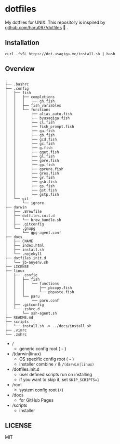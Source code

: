 # dotfiles

My dotfiles for UNIX.
This repository is inspired by [github.com/haru067/dotfiles](https://github.com/haru067/dotfiles) :ramen: .


## Installation

```
curl -fsSL https://dot.usagiga.me/install.sh | bash
```

## Overview

```
.
├── .bashrc
├── .config
│   ├── fish
│   │   ├── completions
│   │   │   └── gh.fish
│   │   ├── fish_variables
│   │   └── functions
│   │       ├── alias_auto.fish
│   │       ├── byusagiga.fish
│   │       ├── cl.fish
│   │       ├── fish_prompt.fish
│   │       ├── ga.fish
│   │       ├── gb.fish
│   │       ├── gcd.fish
│   │       ├── gc.fish
│   │       ├── g.fish
│   │       ├── gget.fish
│   │       ├── gl.fish
│   │       ├── gore.fish
│   │       ├── gp.fish
│   │       ├── gprune.fish
│   │       ├── gres.fish
│   │       ├── gr.fish
│   │       ├── gsb.fish
│   │       ├── gs.fish
│   │       ├── gst.fish
│   │       └── gstp.fish
│   └── git
│       └── ignore
├── darwin
│   ├── .Brewfile
│   ├── dotfiles.init.d
│   │   └── brew_bundle.sh
│   ├── .gitconfig
│   └── .gnupg
│       └── gpg-agent.conf
├── docs
│   ├── CNAME
│   ├── index.html
│   ├── install.sh
│   └── .nojekyll
├── dotfiles.init.d
│   └── jb-anyenv.sh
├── LICENSE
├── linux
│   ├── .config
│   │   ├── fish
│   │   │   └── functions
│   │   │       ├── pbcopy.fish
│   │   │       └── pbpaste.fish
│   │   └── paru
│   │       └── paru.conf
│   ├── .gitconfig
│   └── .zshrc.d
│       └── ssh-agent.sh
├── README.md
├── scripts
│   └── install.sh -> ../docs/install.sh
├── .vimrc
└── .zshrc
```

- /
    - generic config root ( `~` )
- /(darwin|linux)
    - OS specific config root ( `~` )
    - installer combine `/` & `/(darwin|linux)`
- /dotfiles.init.d
    - user defined scripts run on installing
    - if you want to skip it, set `SKIP_SCRIPTS=1`
- /root
    - system config root (`/`)
- /docs
    - for GitHub Pages
- /scripts
    - installer

## LICENSE

MIT
